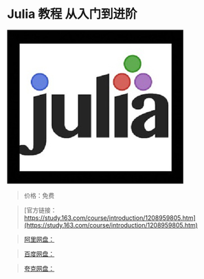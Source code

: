 # Julia 教程 从入门到进阶

![img](../../../assets/study163/free/bc0bd9457e574cb0a7d2265b20765150.jpg)

> 价格：免费

> [官方链接：https://study.163.com/course/introduction/1208959805.htm](https://study.163.com/course/introduction/1208959805.htm)

> [阿里网盘：]()

> [百度网盘：]()

> [夸克网盘：]()
